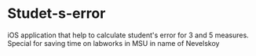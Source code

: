 # Studet-s-error
iOS application that help to calculate student's error for 3 and 5 measures.
Special for saving time on labworks in MSU in name of Nevelskoy
